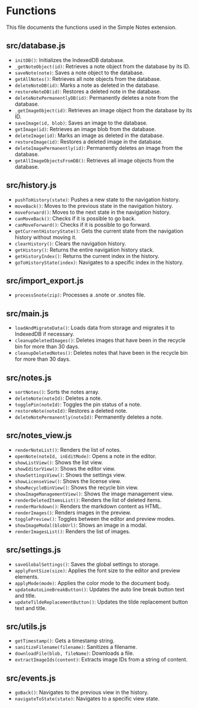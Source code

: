 # Functions

This file documents the functions used in the Simple Notes extension.

## src/database.js

- `initDB()`: Initializes the IndexedDB database.
- `_getNoteObject(id)`: Retrieves a note object from the database by its ID.
- `saveNote(note)`: Saves a note object to the database.
- `getAllNotes()`: Retrieves all note objects from the database.
- `deleteNoteDB(id)`: Marks a note as deleted in the database.
- `restoreNoteDB(id)`: Restores a deleted note in the database.
- `deleteNotePermanentlyDB(id)`: Permanently deletes a note from the database.
- `_getImageObject(id)`: Retrieves an image object from the database by its ID.
- `saveImage(id, blob)`: Saves an image to the database.
- `getImage(id)`: Retrieves an image blob from the database.
- `deleteImage(id)`: Marks an image as deleted in the database.
- `restoreImage(id)`: Restores a deleted image in the database.
- `deleteImagePermanently(id)`: Permanently deletes an image from the database.
- `getAllImageObjectsFromDB()`: Retrieves all image objects from the database.

## src/history.js

- `pushToHistory(state)`: Pushes a new state to the navigation history.
- `moveBack()`: Moves to the previous state in the navigation history.
- `moveForward()`: Moves to the next state in the navigation history.
- `canMoveBack()`: Checks if it is possible to go back.
- `canMoveForward()`: Checks if it is possible to go forward.
- `getCurrentHistoryState()`: Gets the current state from the navigation history without moving it.
- `clearHistory()`: Clears the navigation history.
- `getHistory()`: Returns the entire navigation history stack.
- `getHistoryIndex()`: Returns the current index in the history.
- `goToHistoryState(index)`: Navigates to a specific index in the history.

## src/import_export.js

- `processSnote(zip)`: Processes a .snote or .snotes file.

## src/main.js

- `loadAndMigrateData()`: Loads data from storage and migrates it to IndexedDB if necessary.
- `cleanupDeletedImages()`: Deletes images that have been in the recycle bin for more than 30 days.
- `cleanupDeletedNotes()`: Deletes notes that have been in the recycle bin for more than 30 days.

## src/notes.js

- `sortNotes()`: Sorts the notes array.
- `deleteNote(noteId)`: Deletes a note.
- `togglePin(noteId)`: Toggles the pin status of a note.
- `restoreNote(noteId)`: Restores a deleted note.
- `deleteNotePermanently(noteId)`: Permanently deletes a note.

## src/notes_view.js

- `renderNoteList()`: Renders the list of notes.
- `openNote(noteId, inEditMode)`: Opens a note in the editor.
- `showListView()`: Shows the list view.
- `showEditorView()`: Shows the editor view.
- `showSettingsView()`: Shows the settings view.
- `showLicenseView()`: Shows the license view.
- `showRecycleBinView()`: Shows the recycle bin view.
- `showImageManagementView()`: Shows the image management view.
- `renderDeletedItemsList()`: Renders the list of deleted items.
- `renderMarkdown()`: Renders the markdown content as HTML.
- `renderImages()`: Renders images in the preview.
- `togglePreview()`: Toggles between the editor and preview modes.
- `showImageModal(blobUrl)`: Shows an image in a modal.
- `renderImagesList()`: Renders the list of images.

## src/settings.js

- `saveGlobalSettings()`: Saves the global settings to storage.
- `applyFontSize(size)`: Applies the font size to the editor and preview elements.
- `applyMode(mode)`: Applies the color mode to the document body.
- `updateAutoLineBreakButton()`: Updates the auto line break button text and title.
- `updateTildeReplacementButton()`: Updates the tilde replacement button text and title.

## src/utils.js

- `getTimestamp()`: Gets a timestamp string.
- `sanitizeFilename(filename)`: Sanitizes a filename.
- `downloadFile(blob, fileName)`: Downloads a file.
- `extractImageIds(content)`: Extracts image IDs from a string of content.

## src/events.js

- `goBack()`: Navigates to the previous view in the history.
- `navigateToState(state)`: Navigates to a specific view state.
